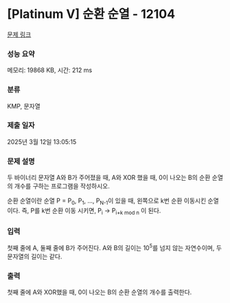 # [Platinum V] 순환 순열 - 12104 

[문제 링크](https://www.acmicpc.net/problem/12104) 

### 성능 요약

메모리: 19868 KB, 시간: 212 ms

### 분류

KMP, 문자열

### 제출 일자

2025년 3월 12일 13:05:15

### 문제 설명

<p>두 바이너리 문자열 A와 B가 주어졌을 때, A와 XOR 했을 때, 0이 나오는 B의 순환 순열의 개수를 구하는 프로그램을 작성하시오.</p>

<p>순환 순열이란 순열 P = P<sub>0</sub>, P<sub>1</sub>, ..., P<sub>N-1</sub>이 있을 때, 왼쪽으로 k번 순환 이동시킨 순열이다. 즉, P를 k번 순환 이동 시키면, P<sub>i</sub> -> P<sub>i+k mod n</sub> 이 된다.</p>

### 입력 

 <p>첫째 줄에 A, 둘째 줄에 B가 주어진다. A와 B의 길이는 10<sup>5</sup>를 넘지 않는 자연수이며, 두 문자열의 길이는 같다.</p>

### 출력 

 <p>첫째 줄에 A와 XOR했을 때, 0이 나오는 B의 순환 순열의 개수를 출력한다.</p>


